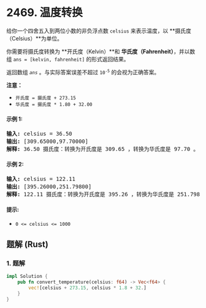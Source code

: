# 2469. 温度转换
给你一个四舍五入到两位小数的非负浮点数 `celsius` 来表示温度，以 **摄氏度（Celsius）**为单位。

你需要将摄氏度转换为 **开氏度（Kelvin）**和 **华氏度（Fahrenheit）**，并以数组 `ans = [kelvin, fahrenheit]` 的形式返回结果。

返回数组 *`ans`* 。与实际答案误差不超过 <code>10<sup>-5</sup></code> 的会视为正确答案。

**注意：**
* `开氏度 = 摄氏度 + 273.15`
* `华氏度 = 摄氏度 * 1.80 + 32.00`

#### 示例 1:
<pre>
<strong>输入:</strong> celsius = 36.50
<strong>输出:</strong> [309.65000,97.70000]
<strong>解释:</strong> 36.50 摄氏度：转换为开氏度是 309.65 ，转换为华氏度是 97.70 。
</pre>

#### 示例 2:
<pre>
<strong>输入:</strong> celsius = 122.11
<strong>输出:</strong> [395.26000,251.79800]
<strong>解释:</strong> 122.11 摄氏度：转换为开氏度是 395.26 ，转换为华氏度是 251.798 。
</pre>

#### 提示:
* `0 <= celsius <= 1000`

## 题解 (Rust)

### 1. 题解
```Rust
impl Solution {
    pub fn convert_temperature(celsius: f64) -> Vec<f64> {
        vec![celsius + 273.15, celsius * 1.8 + 32.]
    }
}
```
